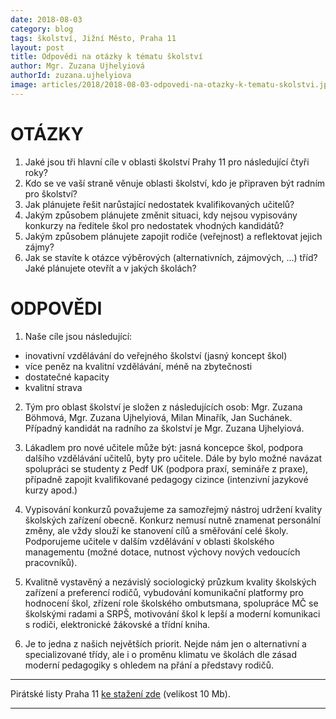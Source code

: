 ```yaml
---
date: 2018-08-03
category: blog
tags: školství, Jižní Město, Praha 11
layout: post
title: Odpovědi na otázky k tématu školství
author: Mgr. Zuzana Ujhelyiová
authorId: zuzana.ujhelyiova
image: articles/2018/2018-08-03-odpovedi-na-otazky-k-tematu-skolstvi.jpg
---
```


OTÁZKY
==========

1. Jaké jsou tři hlavní cíle v oblasti školství Prahy 11 pro následující čtyři roky?
2. Kdo se ve vaší straně věnuje oblasti školství, kdo je připraven být radním pro školství?
3. Jak plánujete řešit narůstající nedostatek kvalifikovaných učitelů?
4. Jakým způsobem plánujete změnit situaci, kdy nejsou vypisovány konkurzy na ředitele škol pro nedostatek vhodných kandidátů?
5. Jakým způsobem plánujete zapojit rodiče (veřejnost) a reflektovat jejich zájmy?
6. Jak se stavíte k otázce výběrových (alternativních, zájmových, ...) tříd? Jaké plánujete otevřít a v jakých školách?


ODPOVĚDI
==========

1. Naše cíle jsou následující:
- inovativní vzdělávání do veřejného školství (jasný koncept škol)
- více peněz na kvalitní vzdělávání, méně na zbytečnosti
- dostatečné kapacity
- kvalitní strava


2. Tým pro oblast školství je složen z následujících osob:
Mgr. Zuzana Böhmová, Mgr. Zuzana Ujhelyiová, Milan Minařík, Jan Suchánek. Případný kandidát na radního za školství je Mgr. Zuzana Ujhelyiová.

3. Lákadlem pro nové učitele může být: jasná koncepce škol, podpora dalšího vzdělávání učitelů, byty pro učitele.
Dále by bylo možné navázat spolupráci se studenty z Pedf UK (podpora praxí, semináře z praxe), případně zapojit kvalifikované pedagogy cizince (intenzivní jazykové kurzy apod.)

4. Vypisování konkurzů považujeme za samozřejmý nástroj udržení kvality školských zařízení obecně. Konkurz nemusí nutně znamenat personální změny, ale vždy slouží ke stanovení cílů a směřování celé školy. Podporujeme učitele v dalším vzdělávání v oblasti školského managementu (možné dotace, nutnost výchovy nových vedoucích pracovníků).

5. Kvalitně vystavěný a nezávislý sociologický průzkum kvality školských zařízení a preferencí rodičů, vybudování komunikační platformy pro hodnocení škol, zřízení role školského ombutsmana, spolupráce MČ se školskými radami a SRPŠ, motivování škol k lepší a moderní komunikaci s rodiči, elektronické žákovské a třídní kniha.

6. Je to jedna z našich největších priorit. Nejde nám jen o alternativní a specializované třídy, ale i o proměnu klimatu ve školách dle zásad moderní pedagogiky s ohledem na přání a představy rodičů.

---

Pirátské listy Praha 11 [ke stažení zde](/assets/pdf/2018-07-10-praha-11.pdf) (velikost 10 Mb).

- - -
